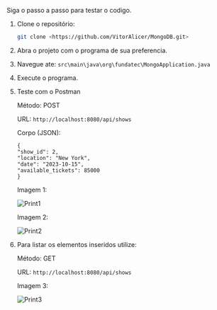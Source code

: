 Siga o passo a passo para testar o codigo.

1. Clone o repositório:
    ```bash
    git clone <https://github.com/VitorAlicer/MongoDB.git>
    ```
2. Abra o projeto com o programa de sua preferencia.
3. Navegue ate:
```src\main\java\org\fundatec\MongoApplication.java ```
4. Execute o programa.
5. Teste com o Postman

   Método: POST

   URL: ```http://localhost:8080/api/shows```
   
    Corpo (JSON):
    ```
   {
   "show_id": 2,
   "location": "New York",
   "date": "2023-10-15",
   "available_tickets": 85000
   } 
    ```
   Imagem 1:

   ![Print1](imagens/Inserir1.PNG)

   Imagem 2:

   ![Print2](imagens/Inserir2.PNG)

6. Para listar os elementos inseridos utilize:

   Método: GET

   URL: ```http://localhost:8080/api/shows```

   Imagem 3:

   ![Print3](imagens/Listar.PNG)
